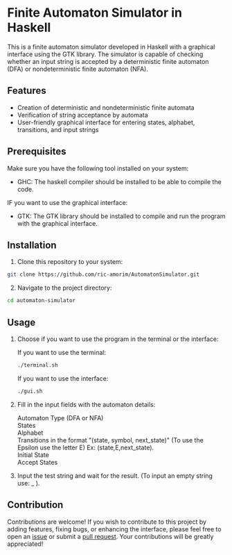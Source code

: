 # Finite Automaton Simulator in Haskell

This is a finite automaton simulator developed in Haskell with a graphical interface using the GTK library. The simulator is capable of checking whether an input string is accepted by a deterministic finite automaton (DFA) or nondeterministic finite automaton (NFA).

## Features

- Creation of deterministic and nondeterministic finite automata
- Verification of string acceptance by automata
- User-friendly graphical interface for entering states, alphabet, transitions, and input strings

## Prerequisites

Make sure you have the following tool installed on your system:

- GHC: The haskell compiler should be installed to be able to compile the code.

IF you want to use the graphical interface:

- GTK: The GTK library should be installed to compile and run the program with the graphical interface.

## Installation

1. Clone this repository to your system:

```bash
git clone https://github.com/ric-amorim/AutomatonSimulator.git
```

2. Navigate to the project directory:

```bash 
cd automaton-simulator
```

## Usage

1. Choose if you want to use the program in the terminal or the interface:

    If you want to use the terminal:
    ```bash 
    ./terminal.sh 
    ```
    
    If you want to use the interface:
    ```bash 
    ./gui.sh
    ```

2. Fill in the input fields with the automaton details:

    Automaton Type (DFA or NFA) <br />
    States<br />
    Alphabet<br />
    Transitions in the format "(state, symbol, next_state)"  (To use the Epsilon use the letter E) Ex: (state,E,next_state).<br />
    Initial State<br />
    Accept States<br />

3. Input the test string and wait for the result.  (To input an empty string use: _ ).


## Contribution

Contributions are welcome! If you wish to contribute to this project by adding features, fixing bugs, or enhancing the interface, please feel free to open an [issue](https://github.com/ric-amorim/AutomatonSimulator/issues) or submit a [pull request](https://github.com/ric-amorim/AutomatonSimulator/pulls). Your contributions will be greatly appreciated!


